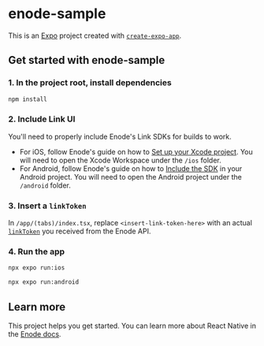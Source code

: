 # enode-sample

This is an [Expo](https://expo.dev) project created with [`create-expo-app`](https://www.npmjs.com/package/create-expo-app).

## Get started with enode-sample

### 1. In the project root, install dependencies

   ```bash
   npm install
   ```

### 2. Include Link UI

You'll need to properly include Enode's Link SDKs for builds to work. 

* For iOS, follow Enode's guide on how to [Set up your Xcode project](https://developers.enode.com/docs/link-sdks/ios#set-up-your-xcode-project). You will need to open the Xcode Workspace under the `/ios` folder.
* For Android, follow Enode's guide on how to [Include the SDK](https://developers.enode.com/docs/link-sdks/android#include-the-sdk) in your Android project. You will need to open the Android project under the `/android` folder.

### 3. Insert a `linkToken`

In `/app/(tabs)/index.tsx`, replace `<insert-link-token-here>` with an actual [`linkToken`](https://developers.enode.com/docs/link-sdks/introduction#create-a-link-session) you received from the Enode API. 

### 4. Run the app

```bash
npx expo run:ios
```

```bash
npx expo run:android
```

## Learn more

This project helps you get started. You can learn more about React Native in the [Enode docs](https://developers.enode.com/docs/link-sdks/react-native).